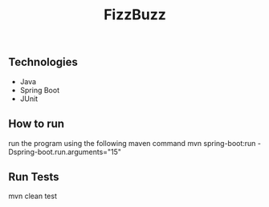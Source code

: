 <h1 align="center"> FizzBuzz </h1> <br>




## Technologies

* Java
* Spring Boot
* JUnit


## How to run
run the program using the following maven command mvn spring-boot:run -Dspring-boot.run.arguments="15"


## Run Tests
mvn clean test


